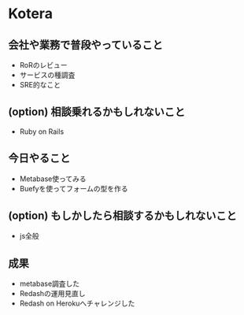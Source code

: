 # Kotera

## 会社や業務で普段やっていること

- RoRのレビュー
- サービスの種調査
- SRE的なこと

## (option) 相談乗れるかもしれないこと

- Ruby on Rails

## 今日やること

- Metabase使ってみる
- Buefyを使ってフォームの型を作る

## (option) もしかしたら相談するかもしれないこと
 
- js全般

## 成果

- metabase調査した
- Redashの運用見直し
- Redash on Herokuへチャレンジした
